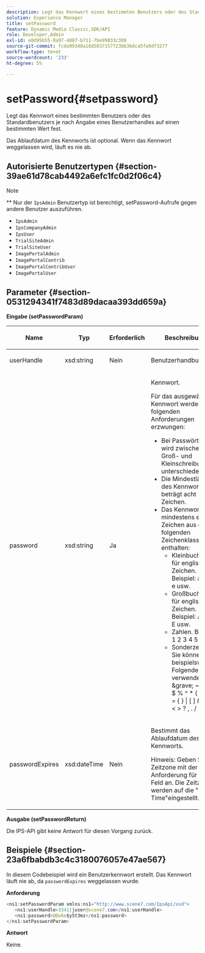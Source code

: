 ```yaml
---
description: Legt das Kennwort eines bestimmten Benutzers oder des Standardbenutzers je nach Angabe eines Benutzerhandles auf einen bestimmten Wert fest.
solution: Experience Manager
title: setPassword
feature: Dynamic Media Classic,SDK/API
role: Developer,Admin
exl-id: e8d95b55-0a97-4887-b711-7be99833c389
source-git-commit: fcda99340a18d5037157723bb3bdca5fa9df3277
workflow-type: tm+mt
source-wordcount: '233'
ht-degree: 5%

---
```


# setPassword{#setpassword}

Legt das Kennwort eines bestimmten Benutzers oder des Standardbenutzers je nach Angabe eines Benutzerhandles auf einen bestimmten Wert fest.

Das Ablaufdatum des Kennworts ist optional. Wenn das Kennwort weggelassen wird, läuft es nie ab.

## Autorisierte Benutzertypen {#section-39ae61d78cab4492a6efc1fc0d2f06c4}

>[!NOTE]
>
>** Nur der  `IpsAdmin` Benutzertyp ist berechtigt, setPassword-Aufrufe gegen andere Benutzer auszuführen.

* `IpsAdmin`
* `IpsCompanyAdmin`
* `IpsUser`
* `TrialSiteAdmin`
* `TrialSiteUser`
* `ImagePortalAdmin`
* `ImagePortalContrib`
* `ImagePortalContribUser`
* `ImagePortalUser`

## Parameter {#section-0531294341f7483d89dacaa393dd659a}

**Eingabe (setPasswordParam)**

<table id="table_BF54512811344E0B979C5070354E8048"> 
 <thead> 
  <tr> 
   <th colname="col1" class="entry"> <p>Name </p> </th> 
   <th colname="col2" class="entry"> <p>Typ </p> </th> 
   <th colname="col3" class="entry"> <p>Erforderlich </p> </th> 
   <th colname="col4" class="entry"> <p>Beschreibung </p> </th> 
  </tr> 
 </thead>
 <tbody> 
  <tr> 
   <td colname="col1"> <p> <span class="codeph"> <span class="varname"> userHandle  </span> </span> </p> </td> 
   <td colname="col2"> <p> <span class="codeph"> xsd:string  </span> </p> </td> 
   <td colname="col3"> <p>Nein </p> </td> 
   <td colname="col4"> <p>Benutzerhandbuch. </p> </td> 
  </tr> 
  <tr> 
   <td colname="col1"> <p> <span class="codeph"> <span class="varname"> password  </span> </span> </p> </td> 
   <td colname="col2"> <p> <span class="codeph"> xsd:string  </span> </p> </td> 
   <td colname="col3"> <p>Ja </p> </td> 
   <td colname="col4"> <p>Kennwort. </p> <p>Für das ausgewählte Kennwort werden die folgenden Anforderungen erzwungen: </p> <p> 
     <ul id="ul_E5BE3621127C476788412174584075B3"> 
      <li id="li_0132852AFD774659A0224C450F19418C">Bei Passwörtern wird zwischen Groß- und Kleinschreibung unterschieden. </li> 
      <li id="li_71224B3A89C8461AB689BAD383EC8CEA">Die Mindestlänge des Kennworts beträgt acht Zeichen. </li> 
      <li id="li_C21B6843EA734D1ABE0580185F775408">Das Kennwort muss mindestens ein Zeichen aus den folgenden Zeichenklassen enthalten: 
       <ul id="ul_D5D3911AD6214035BBD2AB8350A459C7"> 
        <li id="li_6E3F084100104F2CBCF130EF8852C7B7">Kleinbuchstaben für englische Zeichen. Beispiel: <span class="codeph"> a b c d e </span> usw. </li> 
        <li id="li_1FDED8D7348842BC857320D797D41217">Großbuchstaben für englische Zeichen. Beispiel: <span class="codeph"> A B C D E </span> usw. </li> 
        <li id="li_C3C4D5412AA749F3B78F37B2B696CF80">Zahlen. Beispiel: <span class="codeph"> 1 2 3 4 5 </span> usw. </li> 
        <li id="li_2730798F26E74B878BEDE510CD06D8DD">Sonderzeichen. Sie können beispielsweise Folgendes verwenden: <span class="codeph"> &amp;grave; ~ ! @ # $ % ^ * ( ) _ + - = { } | [ ] &amp; \ : "; ' &lt; &gt; ? , . / </span> </li> 
       </ul> </li> 
     </ul> </p> </td> 
  </tr> 
  <tr> 
   <td colname="col1"> <p> <span class="codeph"> <span class="varname"> passwordExpires  </span> </span> </p> </td> 
   <td colname="col2"> <p> <span class="codeph"> xsd:dateTime  </span> </p> </td> 
   <td colname="col3"> <p>Nein </p> </td> 
   <td colname="col4"> <p>Bestimmt das Ablaufdatum des Kennworts. <p>Hinweis:  Geben Sie die Zeitzone mit der Anforderung für dieses Feld an. Die Zeitzonen werden auf die "Central Time"eingestellt. </p> </p> </td> 
  </tr> 
 </tbody> 
</table>

**Ausgabe (setPasswordReturn)**

Die IPS-API gibt keine Antwort für diesen Vorgang zurück.

## Beispiele {#section-23a6fbabdb3c4c3180076057e47ae567}

In diesem Codebeispiel wird ein Benutzerkennwort erstellt. Das Kennwort läuft nie ab, da `passwordExpires` weggelassen wurde.

**Anforderung**

```java
<ns1:setPasswordParam xmlns:ns1="http://www.scene7.com/IpsApi/xsd">  
   <ns1:userHandle>3341|juser@scene7.com</ns1:userHandle> 
   <ns1:password>@Do6e$ySt3mz</ns1:password> 
</ns1:setPasswordParam>
```

**Antwort**

Keine.
